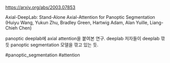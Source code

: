 https://arxiv.org/abs/2003.07853

Axial-DeepLab: Stand-Alone Axial-Attention for Panoptic Segmentation (Huiyu Wang, Yukun Zhu, Bradley Green, Hartwig Adam, Alan Yuille, Liang-Chieh Chen)

panoptic deeplab에 axial attention을 붙여본 연구. deeplab 저자들이 deeplab 깎듯 panoptic segmentation 모델을 깎고 있는 듯.

#panoptic_segmentation #attention 